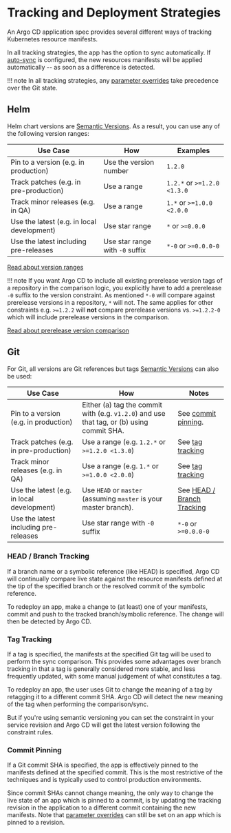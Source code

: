 # Tracking and Deployment Strategies

An Argo CD application spec provides several different ways of tracking Kubernetes resource manifests.

In all tracking strategies, the app has the option to sync automatically. If [auto-sync](auto_sync.md)
is configured, the new resources manifests will be applied automatically -- as soon as a difference
is detected.

!!! note
    In all tracking strategies, any [parameter overrides](parameters.md) take precedence over the Git state.

## Helm

Helm chart versions are [Semantic Versions](https://semver.org/). As a result, you can use any of the following version ranges:

| Use Case | How | Examples |
|-|-|-|
| Pin to a version (e.g. in production) | Use the version number | `1.2.0` |
| Track patches (e.g. in pre-production) | Use a range | `1.2.*` or `>=1.2.0 <1.3.0` |
| Track minor releases (e.g. in QA) | Use a range | `1.*` or `>=1.0.0 <2.0.0` |
| Use the latest (e.g. in local development) | Use star range |  `*` or `>=0.0.0` |
| Use the latest including pre-releases | Use star range with `-0` suffix |  `*-0` or `>=0.0.0-0` |

[Read about version ranges](https://www.telerik.com/blogs/the-mystical-magical-semver-ranges-used-by-npm-bower)

!!! note
    If you want Argo CD to include all existing prerelease version tags of a repository in the comparison logic, you explicitly have to add a prerelease `-0` suffix to the version constraint. As mentioned `*-0` will compare against prerelease versions in a repository, `*` will not. The same applies for other constraints e.g. `>=1.2.2` will **not** compare prerelease versions vs. `>=1.2.2-0` which will include prerelease versions in the comparison.

[Read about prerelease version comparison](https://github.com/Masterminds/semver?tab=readme-ov-file#working-with-prerelease-versions)

## Git

For Git, all versions are Git references but tags [Semantic Versions](https://semver.org/) can also be used:

| Use Case | How | Notes |
|-|-|-|
| Pin to a version (e.g. in production) | Either (a) tag the commit with (e.g. `v1.2.0`) and use that tag, or (b) using commit SHA. | See [commit pinning](#commit-pinning). |
| Track patches (e.g. in pre-production) | Use a range (e.g. `1.2.*` or `>=1.2.0 <1.3.0`)                                           | See [tag tracking](#tag-tracking) |
| Track minor releases (e.g. in QA) | Use a range (e.g. `1.*` or `>=1.0.0 <2.0.0`)                                             | See [tag tracking](#tag-tracking) |
| Use the latest (e.g. in local development) | Use `HEAD` or `master` (assuming `master` is your master branch).                        | See [HEAD / Branch Tracking](#head-branch-tracking) |
| Use the latest including pre-releases | Use star range with `-0` suffix | `*-0` or `>=0.0.0-0` |


### HEAD / Branch Tracking

If a branch name or a symbolic reference (like HEAD) is specified, Argo CD will continually compare
live state against the resource manifests defined at the tip of the specified branch or the
resolved commit of the symbolic reference.

To redeploy an app, make a change to (at least) one of your manifests, commit and push to the tracked branch/symbolic reference. The change will then be detected by Argo CD.

### Tag Tracking

If a tag is specified, the manifests at the specified Git tag will be used to perform the sync
comparison. This provides some advantages over branch tracking in that a tag is generally considered
more stable, and less frequently updated, with some manual judgement of what constitutes a tag.

To redeploy an app, the user uses Git to change the meaning of a tag by retagging it to a
different commit SHA. Argo CD will detect the new meaning of the tag when performing the
comparison/sync.

But if you're using semantic versioning you can set the constraint in your service revision
and Argo CD will get the latest version following the constraint rules.

### Commit Pinning

If a Git commit SHA is specified, the app is effectively pinned to the manifests defined at
the specified commit. This is the most restrictive of the techniques and is typically used to
control production environments.

Since commit SHAs cannot change meaning, the only way to change the live state of an app
which is pinned to a commit, is by updating the tracking revision in the application to a different
commit containing the new manifests. Note that [parameter overrides](parameters.md) can still be set
on an app which is pinned to a revision.

